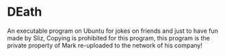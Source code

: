 # DEath
An executable program on Ubuntu for jokes on friends and just to have fun made by Sliz, Copying is prohibited for this program, this program is the private property of Mark re-uploaded to the network of his company!

